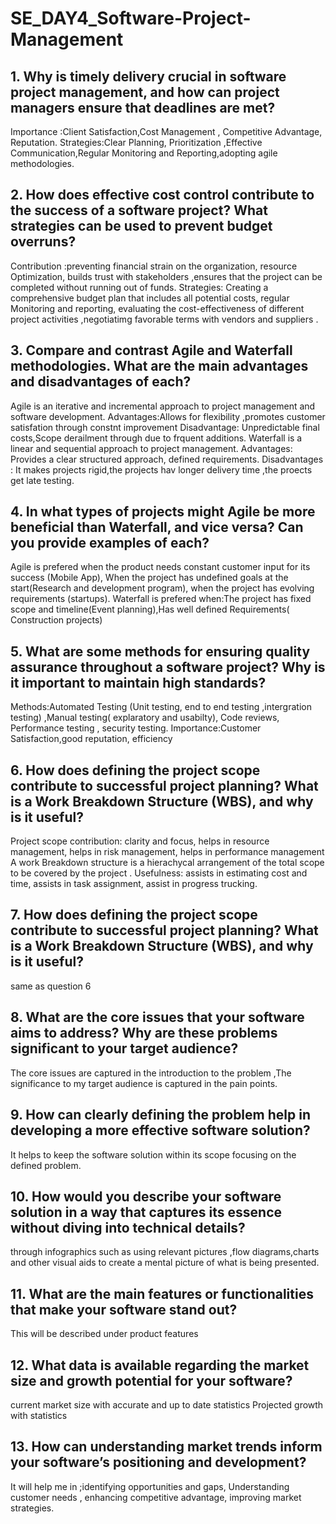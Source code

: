 # SE_DAY4_Software-Project-Management
## 1. Why is timely delivery crucial in software project management, and how can project managers ensure that deadlines are met?
Importance :Client Satisfaction,Cost Management , Competitive Advantage, Reputation.
Strategies:Clear Planning, Prioritization ,Effective Communication,Regular Monitoring and Reporting,adopting agile methodologies.

## 2. How does effective cost control contribute to the success of a software project? What strategies can be used to prevent budget overruns?
Contribution :preventing financial strain on the organization, resource Optimization, builds trust with stakeholders ,ensures that the project can be completed without running out of funds.
Strategies: Creating a comprehensive budget plan that includes all potential costs, regular Monitoring and reporting, evaluating the cost-effectiveness of different project activities ,negotiatimg favorable terms with vendors and suppliers .

## 3. Compare and contrast Agile and Waterfall methodologies. What are the main advantages and disadvantages of each?
Agile is an iterative and incremental approach to project management and software development.
Advantages:Allows for flexibility ,promotes customer satisfation through constnt improvement
Disadvantage: Unpredictable final costs,Scope derailment through due to frquent additions.
Waterfall is a linear and sequential approach to project management.
Advantages: Provides a clear structured approach, defined requirements.
Disadvantages : It makes projects rigid,the projects hav longer delivery time ,the proects get late testing.

## 4. In what types of projects might Agile be more beneficial than Waterfall, and vice versa? Can you provide examples of each?
Agile is prefered when the product needs constant customer input for its success (Mobile App), When the project has undefined goals at the start(Research and development program), when the project has evolving requirements (startups).
Waterfall is prefered when:The project has fixed scope and timeline(Event planning),Has well defined Requirements( Construction projects)

## 5. What are some methods for ensuring quality assurance throughout a software project? Why is it important to maintain high standards?
Methods:Automated Testing (Unit testing, end to end testing ,intergration testing) ,Manual testing( explaratory and usabilty), Code reviews, Performance testing , security testing.
Importance:Customer Satisfaction,good reputation, efficiency

## 6. How does defining the project scope contribute to successful project planning? What is a Work Breakdown Structure (WBS), and why is it useful?
Project scope  contribution: clarity and focus, helps in resource management, helps in risk management, helps in performance management
A work Breakdown structure is a hierachycal arrangement of the total scope to be covered by the project .
Usefulness: assists in estimating cost and time, assists in task assignment, assist in progress trucking.
## 7. How does defining the project scope contribute to successful project planning? What is a Work Breakdown Structure (WBS), and why is it useful?
same as question  6

## 8. What are the core issues that your software aims to address? Why are these problems significant to your target audience?
The core issues are captured in the introduction to the  problem ,The significance to my target audience is captured in the pain points.

## 9. How can clearly defining the problem help in developing a more effective software solution?
It helps to keep the software solution within its scope focusing on the defined problem.

## 10. How would you describe your software solution in a way that captures its essence without diving into technical details?
through  infographics such as using relevant pictures ,flow diagrams,charts and other visual aids to create a mental picture of what  is being presented.

## 11. What are the main features or functionalities that make your software stand out?
This will be described  under product features 

## 12. What data is available regarding the market size and growth potential for your software?
current market size with accurate and up to date  statistics
Projected growth with statistics

## 13. How can understanding market trends inform your software’s positioning and development?
It will help me in ;identifying opportunities and gaps, Understanding customer needs , enhancing competitive advantage, improving market strategies.

